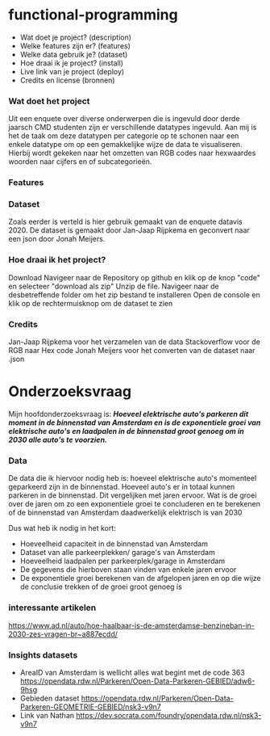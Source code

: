 # functional-programming

- Wat doet je project? (description)
- Welke features zijn er? (features)
- Welke data gebruik je? (dataset)
- Hoe draai ik je project? (install)
- Live link van je project (deploy)
- Credits en license (bronnen)

### Wat doet het project

Uit een enquete over diverse onderwerpen die is ingevuld door derde jaarsch CMD studenten zijn er verschillende datatypes ingevuld.
Aan mij is het de taak om deze datatypen per categorie op te schonen naar een enkele datatype om op een gemakkelijke wijze de data te visualiseren. Hierbij wordt gekeken naar het omzetten van RGB codes naar hexwaardes woorden naar cijfers en of subcategorieën.

### Features

### Dataset

Zoals eerder is verteld is hier gebruik gemaakt van de enquete datavis 2020. De dataset is gemaakt door Jan-Jaap Rijpkema en geconvert naar een json door Jonah Meijers.

### Hoe draai ik het project?

Download
Navigeer naar de Repository op github en klik op de knop "code"  en selecteer "download als zip"
Unzip de file.
Navigeer naar de desbetreffende folder om het zip bestand te installeren
Open de console en klik op de rechtermuisknop om de dataset te zien

### Credits

Jan-Jaap Rijpkema voor het verzamelen van de data
Stackoverflow voor de RGB naar Hex code
Jonah Meijers voor het converten van de dataset naar .json

# Onderzoeksvraag

Mijn hoofdonderzoeksvraag is: ***Hoeveel elektrische auto's parkeren dit moment in de binnenstad van Amsterdam en is de exponentiele groei van elektrische auto's en laadpalen in de binnenstad groot genoeg om in 2030 alle auto's te voorzien.***

### Data

De data die ik hiervoor nodig heb is: hoeveel elektrische auto's momenteel geparkeerd zijn in de binnenstad. Hoeveel auto's er in totaal kunnen parkeren in de binnenstad. Dit vergelijken met jaren ervoor. Wat is de groei over de jaren om zo een exponentiele groei te concluderen en te berekenen of de binnenstad van Amsterdam daadwerkelijk elektrisch is van 2030

Dus wat heb ik nodig in het kort:

- Hoeveelheid capaciteit in de binnenstad van Amsterdam
- Dataset van alle parkeerplekken/ garage's van Amsterdam
- Hoeveelheid laadpalen per parkeerplek/garage in Amsterdam
- De gegevens die hierboven staan vinden van enkele jaren ervoor
- De exponentiele groei berekenen van de afgelopen jaren en op die wijze de conclusie trekken of de groei groot genoeg is

### interessante artikelen

https://www.ad.nl/auto/hoe-haalbaar-is-de-amsterdamse-benzineban-in-2030-zes-vragen-br~a887ecdd/


### Insights datasets

- AreaID van Amsterdam is wellicht alles wat begint met de code 363 https://opendata.rdw.nl/Parkeren/Open-Data-Parkeren-GEBIED/adw6-9hsg
- Gebieden dataset https://opendata.rdw.nl/Parkeren/Open-Data-Parkeren-GEOMETRIE-GEBIED/nsk3-v9n7
- Link van Nathan https://dev.socrata.com/foundry/opendata.rdw.nl/nsk3-v9n7

